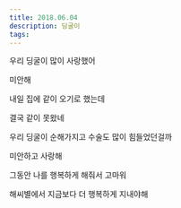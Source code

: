 ```yaml
---
title: 2018.06.04
description: 딩굴이
tags:
---
```


우리 딩굴이 많이 사랑했어

미안해

내일 집에 같이 오기로 했는데

결국 같이 못왔네

우리 딩굴이 순해가지고 수술도 많이 힘들었던걸까

미안하고 사랑해

그동안 나를 행복하게 해줘서 고마워

해씨별에서 지금보다 더 행복하게 지내야해
